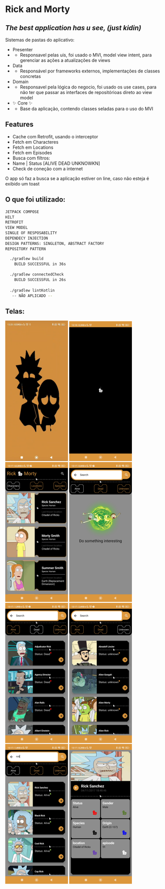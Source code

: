 # Rick and Morty
## _The best application has u see, (just kidin)_


Sistemas de pastas do aplicativo:
- Presenter
- - Responsavel pelas uis, foi usado o MVI, model view intent, para gerenciar as ações a atualizações de views
- Data
- - Responsável por frameworks externos, implementações de classes concretas
- Domain
- - Responsavel pela lógica do negocio, foi usado os use cases, para não ter que passar as interfaces de repositórioas direto ao view model
- ✨ Core ✨  
- - Base da aplicação, contendo classes seladas para o uso do MVI

 ## Features

- Cache com Retrofit, usando o interceptor
- Fetch em Characteres
- Fetch em Locations
- Fetch em Episodes
- Busca com filtros:
- Name | Status [ALIVE DEAD UNKNOWKN]
- Check de coneção com a internet

O app só faz a busca se a aplicação estiver on line, caso não esteja é exibido um toast

## O que foi utilizado:
```sh
JETPACK COMPOSE
HILT
RETROFIT
VIEW MODEL
SINGLE OF RESPOSABILITY
DEPENDECY INJECTION
DESIGN PATTERNS: SINGLETON, ABSTRACT FACTORY
REPOSITORY PATTERN
```

```sh
  ./gradlew build
    BUILD SUCCESSFUL in 36s

  ./gradlew connectedCheck
    BUILD SUCCESSFUL in 26s

  ./gradlew lintKotlin
   -- NÃO APLICADO --

```


## Telas:

<p float="left">
 <img src="https://github.com/paulosoujava/rickAndMotry/blob/main/app/sampledata/0.png" width="200" />
  <img src="https://github.com/paulosoujava/rickAndMotry/blob/main/app/sampledata/7.jpg" width="200" />
 <img src="https://github.com/paulosoujava/rickAndMotry/blob/main/app/sampledata/1.jpg" width="200" />
 <img src="https://github.com/paulosoujava/rickAndMotry/blob/main/app/sampledata/2.jpg" width="200" />
 <img src="https://github.com/paulosoujava/rickAndMotry/blob/main/app/sampledata/3.jpg" width="200" />
 <img src="https://github.com/paulosoujava/rickAndMotry/blob/main/app/sampledata/4.jpg" width="200" />
 <img src="https://github.com/paulosoujava/rickAndMotry/blob/main/app/sampledata/5.jpg" width="200" />
 <img src="https://github.com/paulosoujava/rickAndMotry/blob/main/app/sampledata/6.jpg" width="200" />



</p>

